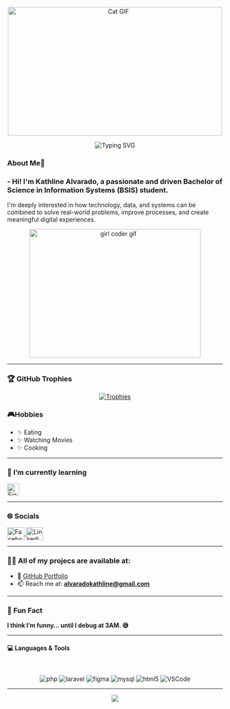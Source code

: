<p align="center">
  <img height="300" width="500" alt="Cat GIF" src="https://media.giphy.com/media/JIX9t2j0ZTN9S/giphy.gif">
</p>

<!-- Typing SVG -->
<p align="center">
  <img src="https://readme-typing-svg.herokuapp.com?font=Fira+Code&size=30&duration=3000&pause=1000&color=9A1DBB&center=true&vCenter=true&width=435&lines=Hello,+I'm+Kathline!💜" alt="Typing SVG" />
</p>

###  About Me💬 

### - Hi! I'm Kathline Alvarado, a passionate and driven **Bachelor of Science in Information Systems (BSIS)** student.  
I'm deeply interested in how technology, data, and systems can be combined to solve real-world problems, improve processes, and create meaningful digital experiences.



<div align="center">
  <img src="https://media.giphy.com/media/juua9i2c2fA0AIp2iq/giphy.gif" height="300" width="400" alt="girl coder gif">
</div>

---

### 🏆 GitHub Trophies

<p align="center">
  <a href="https://github.com/ryo-ma/github-profile-trophy">
    <img src="https://github-profile-trophy.vercel.app/?username=Kthalvs&theme=dracula&title=Commit,Issues,PullRequest,Repositories&column=4&no-frame=true&margin-w=10&margin-h=15" alt="Trophies" />
  </a>
</p>


### 🎮Hobbies 
- ✨ Eating  
- ✨ Watching Movies  
- ✨ Cooking
---

 ### 🌱 I’m currently learning
<p>
  <img src="https://img.shields.io/badge/Figma-%23F24E1E.svg?style=for-the-badge&logo=figma&logoColor=white" alt="Figma" height="28"/>
</p>

---

### 🌐 Socials
<p align="left">

  <a href="https://web.facebook.com/kathlinejoy.alvarado.3" target="_blank" rel="noopener noreferrer">
    <img align="center" src="https://raw.githubusercontent.com/rahuldkjain/github-profile-readme-generator/master/src/images/icons/Social/facebook.svg" alt="Facebook" height="30" width="40" />
  </a>

  <a href="https://www.linkedin.com/in/kathline-joy-alvarado-15325a301/" target="_blank" rel="noopener noreferrer">
  <img align="center" src="https://raw.githubusercontent.com/rahuldkjain/github-profile-readme-generator/master/src/images/icons/Social/linked-in-alt.svg" alt="LinkedIn" height="30" width="40" />
</a>

</p>

---

 ### 👨‍💻 All of my projecs are available at:
- 🔗 [GitHub Portfolio](https://github.com/Kthalvs/Kthalvs.git)
- 📫 Reach me at: **alvaradokathline@gmail.com**

---

### 📙 Fun Fact
**I think I’m funny… until I debug at 3AM. 😅**

---

#### 💻 Languages & Tools
</br> 
<p align="center">
  <img src="https://img.shields.io/badge/php-%23777BB4.svg?style=for-the-badge&logo=php&logoColor=white" alt="php" />
  <img src="https://img.shields.io/badge/laravel-%23FF2D20.svg?style=for-the-badge&logo=laravel&logoColor=white" alt="laravel" />
  <img src="https://img.shields.io/badge/figma-%23F24E1E.svg?style=for-the-badge&logo=figma&logoColor=white" alt="figma" />
  <img src="https://img.shields.io/badge/mysql-4479A1.svg?style=for-the-badge&logo=mysql&logoColor=white" alt="mysql" />
  <img src="https://img.shields.io/badge/html5-%23E34F26.svg?style=for-the-badge&logo=html5&logoColor=white" alt="html5" />
  <img src="https://img.shields.io/badge/vscode-%23007ACC.svg?style=for-the-badge&logo=visual-studio-code&logoColor=white" alt="VSCode" />
</p>

---

<p align="center">
  <a href="https://github.com/Kthalvs">
    <img src="https://github-readme-stats.vercel.app/api?username=Kthalvs&show_icons=true&theme=radical"/>
  </a>
</p>
